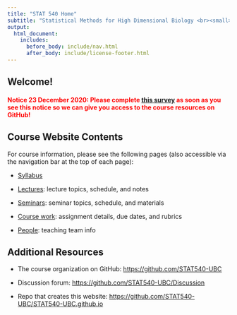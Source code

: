 ```yaml
---
title: "STAT 540 Home"
subtitle: "Statistical Methods for High Dimensional Biology <br><small> Winter Term 2 2020 (January 11, 2021 - April 14, 2021)"
output:
  html_document:
    includes:
      before_body: include/nav.html
      after_body: include/license-footer.html
---
```


## Welcome!

#### <span style="color: red;">Notice 23 December 2020: Please complete <span style="color: blue">[this survey](https://forms.gle/J6uvQ7JqQJb93QAe7)</span> as soon as you see this notice so we can give you access to the course resources on GitHub!</span>

## Course Website Contents

For course information, please see the following pages (also accessible via the navigation bar at the top of each page):

  * [Syllabus](subpages/syllabus.html)
  
  * [Lectures](subpages/lectures.html): lecture topics, schedule, and notes
  
  * [Seminars](subpages/seminars.html): seminar topics, schedule, and materials
  
  * [Course work](subpages/assignments.html): assignment details, due dates, and rubrics
  
  * [People](subpages/people.html): teaching team info

## Additional Resources

* The course organization on GitHub: <https://github.com/STAT540-UBC>  

* Discussion forum: <https://github.com/STAT540-UBC/Discussion>

* Repo that creates this website: <https://github.com/STAT540-UBC/STAT540-UBC.github.io>
